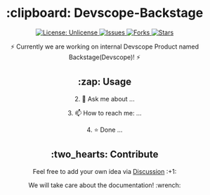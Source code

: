 
<h1 align="center"> :clipboard: Devscope-Backstage </h1>

<p align="center">

<a href="http://unlicense.org/">
<img src="https://img.shields.io/badge/license-Unlicense-blue.svg" alt="License: Unlicense">
</a>

<a href="https://github.com/Devscope-Backstage/backstage/issues">
<img src="https://img.shields.io/github/issues/markdown-templates/markdown-snippets.svg" alt="Issues">
</a>

<a href="https://github.com/Devscope-Backstage/backstage/fork">
<img src="https://img.shields.io/github/forks/markdown-templates/markdown-snippets.svg" alt="Forks">
</a>

<a href="https://github.com/Devscope-Backstage/backstage/stargazers">
<img src="https://img.shields.io/github/stars/markdown-templates/markdown-snippets.svg" alt="Stars">
</a>

</p>

<p align="center">⚡ Currently we are working on internal Devscope Product named Backstage(Devscope)! ⚡ </p>

<h2 align="center"> :zap: Usage </h2>

<p align="center"> 2. 💬 Ask me about ...
<p align="center"> 3. 📫 How to reach me: ...
<p align="center"> 4. ⭐ Done ...

<h2 align="center"> :two_hearts: Contribute </h2>

<p align="center">Feel free to add your own idea via <a href="https://github.com/orgs/Devscope-Backstage/teams/ithelpdesk"> Discussion</a> :+1:</p>

<p align="center">We will take care about the documentation! :wrench:</p>


<!--

**Here are some ideas to get you started:**

🙋‍♀️ A short introduction - what is your organization all about?
🌈 Contribution guidelines - how can the community get involved?
👩‍💻 Useful resources - where can the community find your docs? Is there anything else the community should know?
🍿 Fun facts - what does your team eat for breakfast?
🧙 Remember, you can do mighty things with the power of [Markdown](https://docs.github.com/github/writing-on-github/getting-started-with-writing-and-formatting-on-github/basic-writing-and-formatting-syntax)
-->
